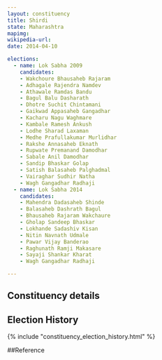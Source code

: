 ```yaml
---
layout: constituency
title: Shirdi
state: Maharashtra
mapimg: 
wikipedia-url: 
date: 2014-04-10

elections: 
  - name: Lok Sabha 2009
    candidates: 
    - Wakchoure Bhausaheb Rajaram 
    - Adhagale Rajendra Namdev 
    - Athawale Ramdas Bandu 
    - Bagul Balu Dasharath 
    - Dhotre Suchit Chintamani 
    - Gaikwad Appasaheb Gangadhar 
    - Kacharu Nagu Waghmare 
    - Kambale Ramesh Ankush 
    - Lodhe Sharad Laxaman 
    - Medhe Prafullakumar Murlidhar 
    - Rakshe Annasaheb Eknath 
    - Rupwate Premanand Damodhar 
    - Sabale Anil Damodhar 
    - Sandip Bhaskar Golap 
    - Satish Balasaheb Palghadmal 
    - Vairaghar Sudhir Natha 
    - Wagh Gangadhar Radhaji  
  - name: Lok Sabha 2014
    candidates: 
    - Mahendra Dadasaheb Shinde 
    - Balasaheb Dashrath Bagul 
    - Bhausaheb Rajaram Wakchaure 
    - Gholap Sandeep Bhaskar 
    - Lokhande Sadashiv Kisan 
    - Nitin Navnath Udmale 
    - Pawar Vijay Banderao 
    - Raghunath Ramji Makasare 
    - Sayaji Shankar Kharat 
    - Wagh Gangadhar Radhaji  

---
```


## Constituency details


## Election History
{% include "constituency_election_history.html" %}

##Reference
